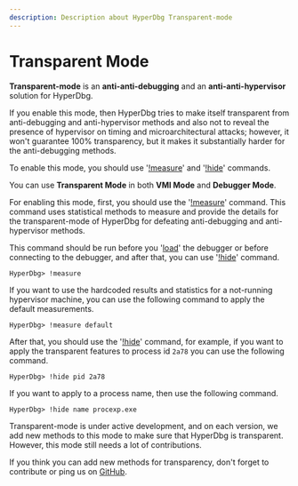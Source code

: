 ```yaml
---
description: Description about HyperDbg Transparent-mode
---
```


# Transparent Mode

**Transparent-mode** is an **anti-anti-debugging** and an **anti-anti-hypervisor** solution for HyperDbg.

If you enable this mode, then HyperDbg tries to make itself transparent from anti-debugging and anti-hypervisor methods and also not to reveal the presence of hypervisor on timing and microarchitectural attacks; however, it won't guarantee 100% transparency, but it makes it substantially harder for the anti-debugging methods.

To enable this mode, you should use '[!measure](https://docs.hyperdbg.com/commands/extension-commands/measure)' and '[!hide](https://docs.hyperdbg.com/commands/extension-commands/hide)' commands.

You can use **Transparent Mode** in both **VMI Mode** and **Debugger Mode**.

For enabling this mode, first, you should use the '[!measure](https://docs.hyperdbg.com/commands/extension-commands/measure)' command. This command uses statistical methods to measure and provide the details for the transparent-mode of HyperDbg for defeating anti-debugging and anti-hypervisor methods.

This command should be run before you '[load](https://docs.hyperdbg.com/commands/debugging-commands/load)' the debugger or before connecting to the debugger, and after that, you can use '[!hide](https://docs.hyperdbg.com/commands/extension-commands/hide)' command.

```text
HyperDbg> !measure
```

If you want to use the hardcoded results and statistics for a not-running hypervisor machine, you can use the following command to apply the default measurements.

```text
HyperDbg> !measure default
```

After that, you should use the '[!hide](https://docs.hyperdbg.com/commands/extension-commands/hide)' command, for example, if you want to apply the transparent features to process id `2a78` you can use the following command.

```text
HyperDbg> !hide pid 2a78
```

If you want to apply to a process name, then use the following command.

```text
HyperDbg> !hide name procexp.exe
```

Transparent-mode is under active development, and on each version, we add new methods to this mode to make sure that HyperDbg is transparent. However, this mode still needs a lot of contributions.

If you think you can add new methods for transparency, don't forget to contribute or ping us on [GitHub](https://github.com/HyperDbg/HyperDbg).[  
](https://docs.hyperdbg.com/tips-and-tricks/considerations/the-unsafe-behavior)

